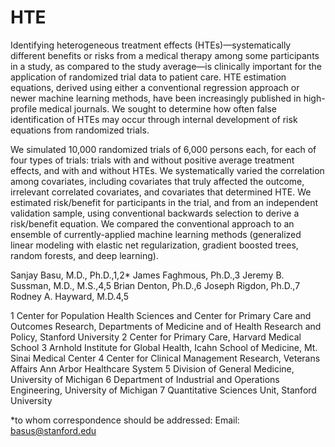 # HTE

Identifying heterogeneous treatment effects (HTEs)—systematically different benefits or risks from a medical therapy among some participants in a study, as compared to the study average—is clinically important for the application of randomized trial data to patient care. HTE estimation equations, derived using either a conventional regression approach or newer machine learning methods, have been increasingly published in high-profile medical journals. We sought to determine how often false identification of HTEs may occur through internal development of risk equations from randomized trials.

We simulated 10,000 randomized trials of 6,000 persons each, for each of four types of trials: trials with and without positive average treatment effects, and with and without HTEs. We systematically varied the correlation among covariates, including covariates that truly affected the outcome, irrelevant correlated covariates, and covariates that determined HTE. We estimated risk/benefit for participants in the trial, and from an independent validation sample, using conventional backwards selection to derive a risk/benefit equation.  We compared the conventional approach to an ensemble of currently-applied machine learning methods (generalized linear modeling with elastic net regularization, gradient boosted trees, random forests, and deep learning).

Sanjay Basu, M.D., Ph.D.,1,2* James Faghmous, Ph.D.,3 Jeremy B. Sussman, M.D., M.S.,4,5 Brian Denton, Ph.D.,6 Joseph Rigdon, Ph.D.,7 Rodney A. Hayward, M.D.4,5

1 Center for Population Health Sciences and Center for Primary Care and Outcomes Research, Departments of Medicine and of Health Research and Policy, Stanford University
2 Center for Primary Care, Harvard Medical School
3 Arnhold Institute for Global Health, Icahn School of Medicine, Mt. Sinai Medical Center 
4 Center for Clinical Management Research, Veterans Affairs Ann Arbor Healthcare System
5 Division of General Medicine, University of Michigan
6 Department of Industrial and Operations Engineering, University of Michigan
7 Quantitative Sciences Unit, Stanford University

*to whom correspondence should be addressed:
Email: basus@stanford.edu
